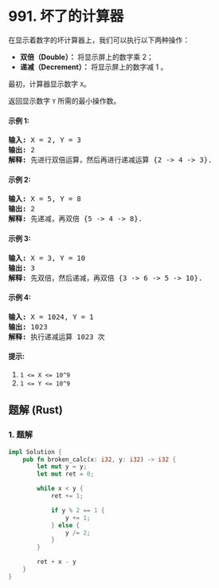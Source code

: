 # 991. 坏了的计算器
在显示着数字的坏计算器上，我们可以执行以下两种操作：
* **双倍（Double）：** 将显示屏上的数字乘 2；
* **递减（Decrement）：** 将显示屏上的数字减 1 。

最初，计算器显示数字 ```X```。

返回显示数字 ```Y``` 所需的最小操作数。

#### 示例 1:
<pre>
<strong>输入:</strong> X = 2, Y = 3
<strong>输出:</strong> 2
<strong>解释:</strong> 先进行双倍运算，然后再进行递减运算 {2 -> 4 -> 3}.
</pre>

#### 示例 2:
<pre>
<strong>输入:</strong> X = 5, Y = 8
<strong>输出:</strong> 2
<strong>解释:</strong> 先递减，再双倍 {5 -> 4 -> 8}.
</pre>

#### 示例 3:
<pre>
<strong>输入:</strong> X = 3, Y = 10
<strong>输出:</strong> 3
<strong>解释:</strong> 先双倍，然后递减，再双倍 {3 -> 6 -> 5 -> 10}.
</pre>

#### 示例 4:
<pre>
<strong>输入:</strong> X = 1024, Y = 1
<strong>输出:</strong> 1023
<strong>解释:</strong> 执行递减运算 1023 次
</pre>

#### 提示:
1. ```1 <= X <= 10^9```
2. ```1 <= Y <= 10^9```

## 题解 (Rust)

### 1. 题解
```Rust
impl Solution {
    pub fn broken_calc(x: i32, y: i32) -> i32 {
        let mut y = y;
        let mut ret = 0;

        while x < y {
            ret += 1;

            if y % 2 == 1 {
                y += 1;
            } else {
                y /= 2;
            }
        }

        ret + x - y
    }
}
```
